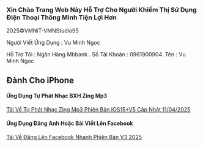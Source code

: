 ### Xin Chào Trang Web Này Hỗ Trợ Cho Người Khiếm Thị Sử Dụng Điện Thoại Thông Minh Tiện Lợi Hơn

2025©️VMNiT-VMNStudio95

Người Viết Ứng Dụng : Vu Minh Ngoc 

Hỗ Trợ Tôi : Ngân Hàng Mbbank . Số Tài Khoản : 0961900904 .Tên : Vu Minh Ngoc

  ## Đành Cho iPhone 

  #### Ứng Dụng Tự Phát Nhạc BXH Zing Mp3


[Tải Về Tự Phát Nhạc Zing Mp3 Phiên Bản IOS15+V5 Cập Nhật 11/04/2025](https://www.icloud.com/shortcuts/f51bfded6c4640b8bbb1057a6f316116)

   
  #### Ứng Dụng Đăng Anh Hoặc Bài Viết Lên Facebook 

 [Tải Về Đăng Lên Facebook Nhanh Phiên Bản V3 2025](https://www.icloud.com/shortcuts/a15a052246274c7198fb265e0c3ff3f4)